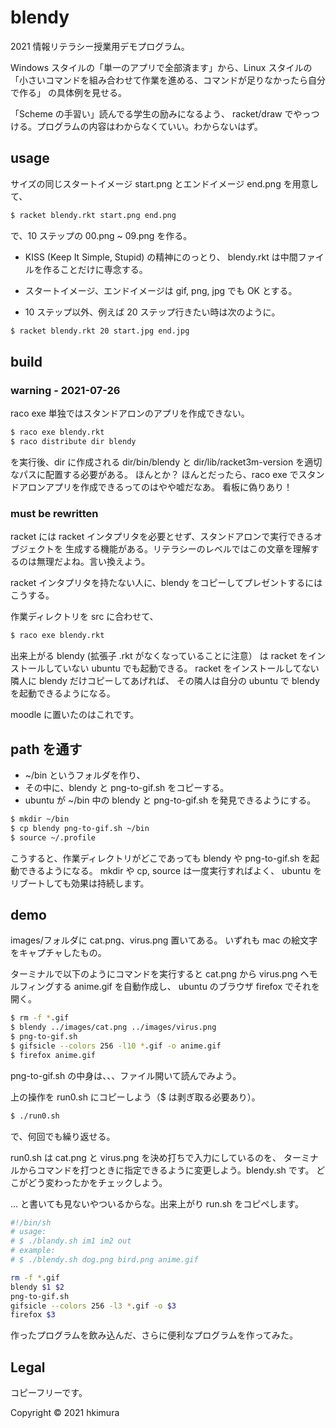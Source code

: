 # blendy

2021 情報リテラシー授業用デモプログラム。

Windows スタイルの「単一のアプリで全部済ます」から、Linux スタイルの
「小さいコマンドを組み合わせて作業を進める、コマンドが足りなかったら自分で作る」
の具体例を見せる。

「Scheme の手習い」読んでる学生の励みになるよう、
racket/draw でやっつける。プログラムの内容はわからなくていい。わからないはず。

## usage

サイズの同じスタートイメージ start.png とエンドイメージ end.png を用意して、

```sh
$ racket blendy.rkt start.png end.png
```
で、10 ステップの 00.png ~ 09.png を作る。

* KISS (Keep It Simple, Stupid) の精神にのっとり、
  blendy.rkt は中間ファイルを作ることだけに専念する。

* スタートイメージ、エンドイメージは gif, png, jpg でも OK とする。

* 10 ステップ以外、例えば 20 ステップ行きたい時は次のように。

```sh
$ racket blendy.rkt 20 start.jpg end.jpg
```

## build

### warning - 2021-07-26

raco exe 単独ではスタンドアロンのアプリを作成できない。

```sh
$ raco exe blendy.rkt
$ raco distribute dir blendy
```
を実行後、dir に作成される
dir/bin/blendy と dir/lib/racket3m-version を適切なパスに配置する必要がある。
ほんとか？
ほんとだったら、raco exe でスタンドアロンアプリを作成できるってのはやや嘘だなあ。
看板に偽りあり！

### must be rewritten

racket には racket インタプリタを必要とせず、スタンドアロンで実行できるオブジェクトを
生成する機能がある。リテラシーのレベルではこの文章を理解するのは無理だよね。言い換えよう。

racket インタプリタを持たない人に、blendy をコピーしてプレゼントするにはこうする。

作業ディレクトリを src に合わせて、

```sh
$ raco exe blendy.rkt
```

出来上がる blendy (拡張子 .rkt がなくなっていることに注意）
は racket をインストールしていない ubuntu でも起動できる。
racket をインストールしてない隣人に blendy だけコピーしてあげれば、
その隣人は自分の ubuntu で blendy を起動できるようになる。

moodle に置いたのはこれです。

## path を通す

* ~/bin というフォルダを作り、
* その中に、blendy と png-to-gif.sh をコピーする。
* ubuntu が ~/bin 中の blendy と png-to-gif.sh を発見できるようにする。

```sh
$ mkdir ~/bin
$ cp blendy png-to-gif.sh ~/bin
$ source ~/.profile
```

こうすると、作業ディレクトリがどこであっても
blendy や png-to-gif.sh を起動できるようになる。
mkdir や cp, source は一度実行すればよく、
ubuntu をリブートしても効果は持続します。

## demo

images/フォルダに cat.png、virus.png 置いてある。
いずれも mac の絵文字をキャプチャしたもの。

ターミナルで以下のようにコマンドを実行すると
cat.png から virus.png へモルフィングする anime.gif を自動作成し、
ubuntu のブラウザ firefox でそれを開く。

```sh
$ rm -f *.gif
$ blendy ../images/cat.png ../images/virus.png
$ png-to-gif.sh
$ gifsicle --colors 256 -l10 *.gif -o anime.gif
$ firefox anime.gif
```
png-to-gif.sh の中身は、、、ファイル開いて読んでみよう。

上の操作を run0.sh にコピーしよう（$ は剥ぎ取る必要あり）。

```sh
$ ./run0.sh
```

で、何回でも繰り返せる。

run0.sh は cat.png と virus.png を決め打ちで入力にしているのを、
ターミナルからコマンドを打つときに指定できるように変更しよう。blendy.sh です。
どこがどう変わったかをチェックしよう。

... と書いても見ないやついるからな。出来上がり run.sh をコピペします。

```sh
#!/bin/sh
# usage:
# $ ./blandy.sh im1 im2 out
# example:
# $ ./blendy.sh dog.png bird.png anime.gif

rm -f *.gif
blendy $1 $2
png-to-gif.sh
gifsicle --colors 256 -l3 *.gif -o $3
firefox $3
```

作ったプログラムを飲み込んだ、さらに便利なプログラムを作ってみた。

## Legal

コピーフリーです。

Copyright © 2021 hkimura
